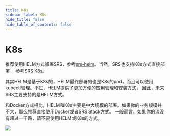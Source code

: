 ```yaml
---
title: K8s
sidebar_label: K8s
hide_title: false
hide_table_of_contents: false
---
```


# K8s

推荐使用HELM方式部署SRS，参考[srs-helm](https://github.com/ossrs/srs-helm)。当然，SRS也支持K8s方式直接部署，
参考[SRS K8s](./k8s.md)。

其实HELM是基于K8s的，HELM最终部署的也是K8s的pod，而且可以使用kubectl管理。不过，HELM提供了更加方便的应用管理和安装方式，
因此，未来SRS主要支持的是HELM方式。

和Docker方式相比，HELM和K8s主要是中大规模的部署。如果你的业务规模并不大，那么推荐直接使用Docker或者SRS Stack方式。
一般而言，如果你的流没有超过一千路，请不要使用HELM或K8s的方式。

![](https://ossrs.net/gif/v1/sls.gif?site=ossrs.net&path=/lts/doc/zh/v5/getting-started-k8s)


